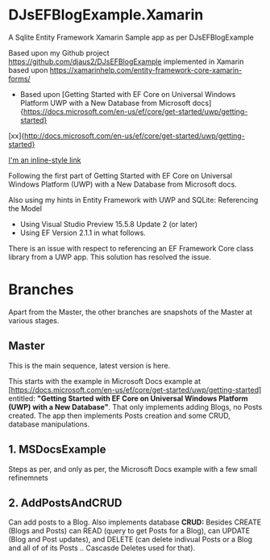 # DJsEFBlogExample.Xamarin
A Sqlite Entity Framework Xamarin Sample app as per DJsEFBlogExample

Based upon my Github project https://github.com/djaus2/DJsEFBlogExample
implemented in Xamarin based upon https://xamarinhelp.com/entity-framework-core-xamarin-forms/

* Based upon [Getting Started with EF Core on Universal Windows Platform UWP with a New Database from Microsoft docs]{https://docs.microsoft.com/en-us/ef/core/get-started/uwp/getting-started}

[xx]{http://docs.microsoft.com/en-us/ef/core/get-started/uwp/getting-started}

[I'm an inline-style link](https://www.google.com)

Following the first part of Getting Started with EF Core on Universal Windows Platform (UWP) with a New Database from Microsoft docs.

Also using my hints in Entity Framework with UWP and SQLite: Referencing the Model

- Using Visual Studio Preview 15.5.8 Update 2 (or later)
- Using EF Version 2.1.1 in what follows.

There is an issue with respect to referencing an EF Framework Core class library from a UWP app. This solution has resolved the issue.

# Branches
Apart from the Master, the other branches are snapshots of the Master at various stages.

## Master
This is the main sequence, latest version is here.

This starts with the example in Microsoft Docs example at [https://docs.microsoft.com/en-us/ef/core/get-started/uwp/getting-started] entitled: **"Getting Started with EF Core on Universal Windows Platform (UWP) with a New Database"**. That only implements adding Blogs, no Posts created. The app then implements Posts creation and some CRUD, database manipulations.

## 1. MSDocsExample
Steps as per, and only as per, the Microsoft Docs example with a few small refinemnets

## 2. AddPostsAndCRUD
Can add posts to a Blog. Also implements database **CRUD:** Besides CREATE (Blogs and Posts) can READ (query to get Posts for a Blog), can UPDATE (Blog and Post updates), and DELETE (can delete indivual Posts or a Blog and all of of its Posts .. Cascasde Deletes used for that).

